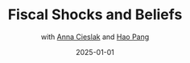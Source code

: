 ---
title: "Fiscal Shocks and Beliefs"
collection: research
category: work_in_progress
#permalink: /research/fiscal_shocks_beliefs
#excerpt: ''
date: 2025-01-01
linkable: false
subtitle: 'with <a href="https://sites.google.com/site/ancieslak/" target="_blank" rel="noopener noreferrer">Anna Cieslak</a> and <a href="https://www.haopang.net/" target="_blank" rel="noopener noreferrer">Hao Pang</a>'
#venue: 'Journal 1'
#slidesurl: '/files/slides1.pdf'
#bibtexurl: '/files/bibtex1.bib'
#citation: 'Your Name, You. (2009). &quot;Paper Title Number 1.&quot; <i>Journal 1</i>. 1(1).'
---
